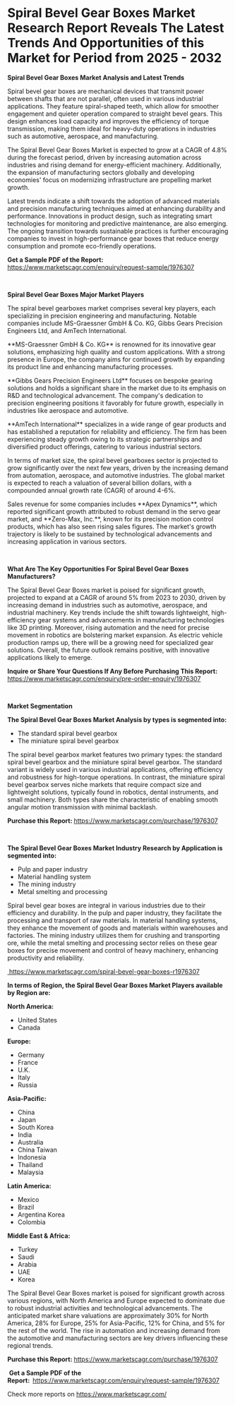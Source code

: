 <p><h1>Spiral Bevel Gear Boxes Market Research Report Reveals The Latest Trends And Opportunities of this Market for Period from 2025 - 2032</h1></p><p><strong>Spiral Bevel Gear Boxes Market Analysis and Latest Trends</strong></p>
<p><p>Spiral bevel gear boxes are mechanical devices that transmit power between shafts that are not parallel, often used in various industrial applications. They feature spiral-shaped teeth, which allow for smoother engagement and quieter operation compared to straight bevel gears. This design enhances load capacity and improves the efficiency of torque transmission, making them ideal for heavy-duty operations in industries such as automotive, aerospace, and manufacturing.</p><p>The Spiral Bevel Gear Boxes Market is expected to grow at a CAGR of 4.8% during the forecast period, driven by increasing automation across industries and rising demand for energy-efficient machinery. Additionally, the expansion of manufacturing sectors globally and developing economies' focus on modernizing infrastructure are propelling market growth. </p><p>Latest trends indicate a shift towards the adoption of advanced materials and precision manufacturing techniques aimed at enhancing durability and performance. Innovations in product design, such as integrating smart technologies for monitoring and predictive maintenance, are also emerging. The ongoing transition towards sustainable practices is further encouraging companies to invest in high-performance gear boxes that reduce energy consumption and promote eco-friendly operations.</p></p>
<p><strong>Get a Sample PDF of the Report:&nbsp;</strong> <a href="https://www.marketscagr.com/enquiry/request-sample/1976307?utm_campaign=2265&utm_medium=2&utm_source=Github&utm_content=ia&utm_term=20022025&utm_id=spiral-bevel-gear-boxes">https://www.marketscagr.com/enquiry/request-sample/1976307</a></p>
<p>&nbsp;</p>
<p><strong>Spiral Bevel Gear Boxes Major Market Players</strong></p>
<p><p>The spiral bevel gearboxes market comprises several key players, each specializing in precision engineering and manufacturing. Notable companies include MS-Graessner GmbH & Co. KG, Gibbs Gears Precision Engineers Ltd, and AmTech International.</p><p>**MS-Graessner GmbH & Co. KG** is renowned for its innovative gear solutions, emphasizing high quality and custom applications. With a strong presence in Europe, the company aims for continued growth by expanding its product line and enhancing manufacturing processes.</p><p>**Gibbs Gears Precision Engineers Ltd** focuses on bespoke gearing solutions and holds a significant share in the market due to its emphasis on R&D and technological advancement. The company's dedication to precision engineering positions it favorably for future growth, especially in industries like aerospace and automotive.</p><p>**AmTech International** specializes in a wide range of gear products and has established a reputation for reliability and efficiency. The firm has been experiencing steady growth owing to its strategic partnerships and diversified product offerings, catering to various industrial sectors.</p><p>In terms of market size, the spiral bevel gearboxes sector is projected to grow significantly over the next few years, driven by the increasing demand from automation, aerospace, and automotive industries. The global market is expected to reach a valuation of several billion dollars, with a compounded annual growth rate (CAGR) of around 4-6%.</p><p>Sales revenue for some companies includes **Apex Dynamics**, which reported significant growth attributed to robust demand in the servo gear market, and **Zero-Max, Inc.**, known for its precision motion control products, which has also seen rising sales figures. The market's growth trajectory is likely to be sustained by technological advancements and increasing application in various sectors.</p></p>
<p>&nbsp;</p>
<p><strong>What Are The Key Opportunities For Spiral Bevel Gear Boxes Manufacturers?</strong></p>
<p><p>The Spiral Bevel Gear Boxes market is poised for significant growth, projected to expand at a CAGR of around 5% from 2023 to 2030, driven by increasing demand in industries such as automotive, aerospace, and industrial machinery. Key trends include the shift towards lightweight, high-efficiency gear systems and advancements in manufacturing technologies like 3D printing. Moreover, rising automation and the need for precise movement in robotics are bolstering market expansion. As electric vehicle production ramps up, there will be a growing need for specialized gear solutions. Overall, the future outlook remains positive, with innovative applications likely to emerge.</p></p>
<p><strong>Inquire or Share Your Questions If Any Before Purchasing This Report:</strong> <a href="https://www.marketscagr.com/enquiry/pre-order-enquiry/1976307?utm_campaign=2265&utm_medium=2&utm_source=Github&utm_content=ia&utm_term=20022025&utm_id=spiral-bevel-gear-boxes">https://www.marketscagr.com/enquiry/pre-order-enquiry/1976307</a></p>
<p>&nbsp;</p>
<p><strong>Market Segmentation</strong></p>
<p><strong>The Spiral Bevel Gear Boxes Market Analysis by types is segmented into:</strong></p>
<p><ul><li>The standard spiral bevel gearbox</li><li>The miniature spiral bevel gearbox</li></ul></p>
<p><p>The spiral bevel gearbox market features two primary types: the standard spiral bevel gearbox and the miniature spiral bevel gearbox. The standard variant is widely used in various industrial applications, offering efficiency and robustness for high-torque operations. In contrast, the miniature spiral bevel gearbox serves niche markets that require compact size and lightweight solutions, typically found in robotics, dental instruments, and small machinery. Both types share the characteristic of enabling smooth angular motion transmission with minimal backlash.</p></p>
<p><strong>Purchase this Report:&nbsp;</strong><a href="https://www.marketscagr.com/purchase/1976307?utm_campaign=2265&utm_medium=2&utm_source=Github&utm_content=ia&utm_term=20022025&utm_id=spiral-bevel-gear-boxes">https://www.marketscagr.com/purchase/1976307</a></p>
<p>&nbsp;</p>
<p><strong>The Spiral Bevel Gear Boxes Market Industry Research by Application is segmented into:</strong></p>
<p><ul><li>Pulp and paper industry</li><li>Material handling system</li><li>The mining industry</li><li>Metal smelting and processing</li></ul></p>
<p><p>Spiral bevel gear boxes are integral in various industries due to their efficiency and durability. In the pulp and paper industry, they facilitate the processing and transport of raw materials. In material handling systems, they enhance the movement of goods and materials within warehouses and factories. The mining industry utilizes them for crushing and transporting ore, while the metal smelting and processing sector relies on these gear boxes for precise movement and control of heavy machinery, enhancing productivity and reliability.</p></p>
<p><a href="https://www.marketscagr.com/spiral-bevel-gear-boxes-r1976307?utm_campaign=2265&utm_medium=2&utm_source=Github&utm_content=ia&utm_term=20022025&utm_id=spiral-bevel-gear-boxes">&nbsp;https://www.marketscagr.com/spiral-bevel-gear-boxes-r1976307</a></p>
<p><strong>In terms of Region, the Spiral Bevel Gear Boxes Market Players available by Region are:</strong></p>
<p>
    <p> <strong> North America: </strong>
        <ul>
            <li>United States</li>
            <li>Canada</li>
        </ul>
        </p> 
    <p> <strong> Europe: </strong>
        <ul>
            <li>Germany</li>
            <li>France</li>
            <li>U.K.</li>
            <li>Italy</li>
            <li>Russia</li>
        </ul>
        </p> 
    <p> <strong> Asia-Pacific: </strong>
        <ul>
            <li>China</li>
            <li>Japan</li>
            <li>South Korea</li>
            <li>India</li>
            <li>Australia</li>
            <li>China Taiwan</li>
            <li>Indonesia</li>
            <li>Thailand</li>
            <li>Malaysia</li>
        </ul>
        </p> 
    <p> <strong> Latin America: </strong>
        <ul>
            <li>Mexico</li>
            <li>Brazil</li>
            <li>Argentina Korea</li>
            <li>Colombia</li>
        </ul>
        </p> 
    <p> <strong> Middle East & Africa: </strong>
        <ul>
            <li>Turkey</li>
            <li>Saudi</li>
            <li>Arabia</li>
            <li>UAE</li>
            <li>Korea</li>
        </ul>
    </p>
    </p>
<p><p>The Spiral Bevel Gear Boxes market is poised for significant growth across various regions, with North America and Europe expected to dominate due to robust industrial activities and technological advancements. The anticipated market share valuations are approximately 30% for North America, 28% for Europe, 25% for Asia-Pacific, 12% for China, and 5% for the rest of the world. The rise in automation and increasing demand from the automotive and manufacturing sectors are key drivers influencing these regional trends.</p></p>
<p><strong>Purchase this Report: </strong><a href="https://www.marketscagr.com/purchase/1976307?utm_campaign=2265&utm_medium=2&utm_source=Github&utm_content=ia&utm_term=20022025&utm_id=spiral-bevel-gear-boxes">https://www.marketscagr.com/purchase/1976307</a></p>
<p>&nbsp;<strong>Get a Sample PDF of the Report:&nbsp;&nbsp;</strong><a href="https://www.marketscagr.com/enquiry/request-sample/1976307?utm_campaign=2265&utm_medium=2&utm_source=Github&utm_content=ia&utm_term=20022025&utm_id=spiral-bevel-gear-boxes">https://www.marketscagr.com/enquiry/request-sample/1976307</a></p>
<p><strong></strong></p>
<p>Check more reports on <a href="https://www.marketscagr.com/?utm_campaign=2265&utm_medium=2&utm_source=Github&utm_content=ia&utm_term=20022025&utm_id=spiral-bevel-gear-boxes">https://www.marketscagr.com/</a></p>